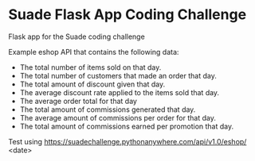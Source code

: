 # Suade Flask App Coding Challenge
Flask app for the Suade coding challenge

Example eshop API that contains the following data:

- The total number of items sold on that day.
- The total number of customers that made an order that day.
- The total amount of discount given that day.
- The average discount rate applied to the items sold that day.
- The average order total for that day
- The total amount of commissions generated that day.
- The average amount of commissions per order for that day.
- The total amount of commissions earned per promotion that day.

Test using https://suadechallenge.pythonanywhere.com/api/v1.0/eshop/ \<date>
